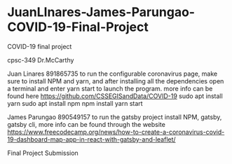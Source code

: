 # JuanLInares-James-Parungao-COVID-19-Final-Project
COVID-19 final project 

cpsc-349
Dr.McCarthy

Juan Linares  891865735
to run the configurable coronavirus  page, make sure to  install NPM and yarn, and after installing all the dependencies open a terminal and enter yarn start to launch the program.
more info can be found here
https://github.com/CSSEGISandData/COVID-19
sudo apt install yarn
sudo apt install npm
npm install
yarn start

James Parungao 890549157
to run the gatsby project
install NPM, gatsby, gatsby cli, more info can be found through the website
https://www.freecodecamp.org/news/how-to-create-a-coronavirus-covid-19-dashboard-map-app-in-react-with-gatsby-and-leaflet/

Final Project Submission
